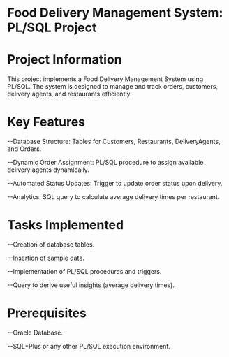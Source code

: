 # Food Delivery Management System: PL/SQL Project

# Project Information

This project implements a Food Delivery Management System using PL/SQL. The system is designed to manage and track orders, customers, delivery agents, and restaurants efficiently.

# Key Features

--Database Structure: Tables for Customers, Restaurants, DeliveryAgents, and Orders.

--Dynamic Order Assignment: PL/SQL procedure to assign available delivery agents dynamically.

--Automated Status Updates: Trigger to update order status upon delivery.

--Analytics: SQL query to calculate average delivery times per restaurant.

# Tasks Implemented

--Creation of database tables.

--Insertion of sample data.

--Implementation of PL/SQL procedures and triggers.

--Query to derive useful insights (average delivery times).

# Prerequisites

--Oracle Database.

--SQL*Plus or any other PL/SQL execution environment.

